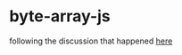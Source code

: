 # byte-array-js

following the discussion that happened [here](https://github.com/ChainSafeSystems/lodestar_chain/pull/62)

